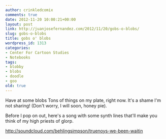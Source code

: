 ```yaml
---
author: crinkledcomix
comments: true
date: 2012-11-20 10:00:21+00:00
layout: post
link: http://juanjosefernandez.com/2012/11/20/gobs-o-blobs/
slug: gobs-o-blobs
title: gobs o' blobs
wordpress_id: 1313
categories:
- Center For Cartoon Studies
- Notebooks
tags:
- blobby
- blobs
- doodle
- goo
old: true
---
```


Have at some blobs![![](http://fernandezjuanjose.files.wordpress.com/2012/11/gobsoblobs.jpg)](http://fernandezjuanjose.files.wordpress.com/2012/11/gobsoblobs.jpg)
Tons of things on my plate, right now. It's a shame I'm not sharing! (Don't worry, I will soon, honey pie).

Before I pop on out, here's a song with some synth lines that'll make you think of my high priests of glorp.

http://soundcloud.com/behlingsimpson/truenoys-we-been-waitin
